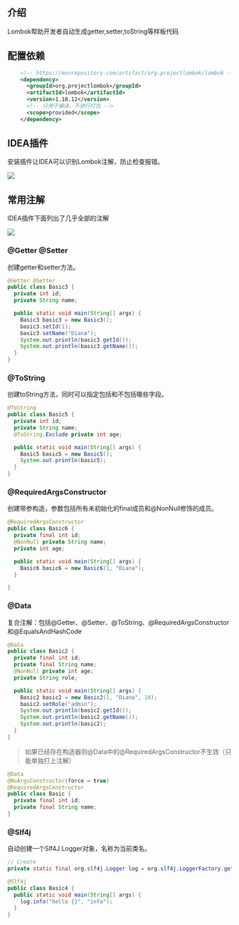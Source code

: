 ## 介绍

Lombok帮助开发者自动生成getter,setter,toString等样板代码



## 配置依赖

```xml
    <!-- https://mvnrepository.com/artifact/org.projectlombok/lombok -->
    <dependency>
      <groupId>org.projectlombok</groupId>
      <artifactId>lombok</artifactId>
      <version>1.18.12</version>
      <!-- 只用于编译，不进行打包 -->
      <scope>provided</scope>
    </dependency>
```

## IDEA插件

安装插件让IDEA可以识别Lombok注解，防止检查报错。

![](https://img2020.cnblogs.com/blog/1192583/202004/1192583-20200424143800245-1594379082.png)

## 常用注解

IDEA插件下面列出了几乎全部的注解

![](https://img2020.cnblogs.com/blog/1192583/202004/1192583-20200424143825930-434509947.png)

### @Getter @Setter

创建getter和setter方法。

```java
@Getter @Setter
public class Basic3 {
  private int id;
  private String name;

  public static void main(String[] args) {
    Basic3 basic3 = new Basic3();
    basic3.setId(1);
    basic3.setName("Diana");
    System.out.println(basic3.getId());
    System.out.println(basic3.getName());
  }
}
```

### @ToString

创建toString方法，同时可以指定包括和不包括哪些字段。

```java
@ToString
public class Basic5 {
  private int id;
  private String name;
  @ToString.Exclude private int age;

  public static void main(String[] args) {
    Basic5 basic5 = new Basic5();
    System.out.println(basic5);
  }
}
```



### @RequiredArgsConstructor

创建带参构造，参数包括所有未初始化的final成员和@NonNull修饰的成员。

```java
@RequiredArgsConstructor
public class Basic6 {
  private final int id;
  @NonNull private String name;
  private int age;

  public static void main(String[] args) {
    Basic6 basic6 = new Basic6(1, "Diana");
  }

}
```



### @Data

复合注解：包括@Getter、@Setter、@ToString、@RequiredArgsConstructor和@EqualsAndHashCode

```java
@Data
public class Basic2 {
  private final int id;
  private final String name;
  @NonNull private int age;
  private String role;

  public static void main(String[] args) {
    Basic2 basic2 = new Basic2(1, "Diana", 18);
    basic2.setRole("admin");
    System.out.println(basic2.getId());
    System.out.println(basic2.getName());
    System.out.println(basic2);
  }
}
```

> 如果已经存在构造器则@Data中的@RequiredArgsConstructor不生效（只能单独打上注解）

```java
@Data
@NoArgsConstructor(force = true)
@RequiredArgsConstructor
public class Basic {
  private final int id;
  private final String name;
}
```



### @Slf4j

自动创建一个Slf4J Logger对象，名称为当前类名。

```java
// Create
private static final org.slf4j.Logger log = org.slf4j.LoggerFactory.getLogger(LogExample.class);
```

```java
@Slf4j
public class Basic4 {
  public static void main(String[] args) {
    log.info("hello {}", "info");
  }
}
```



